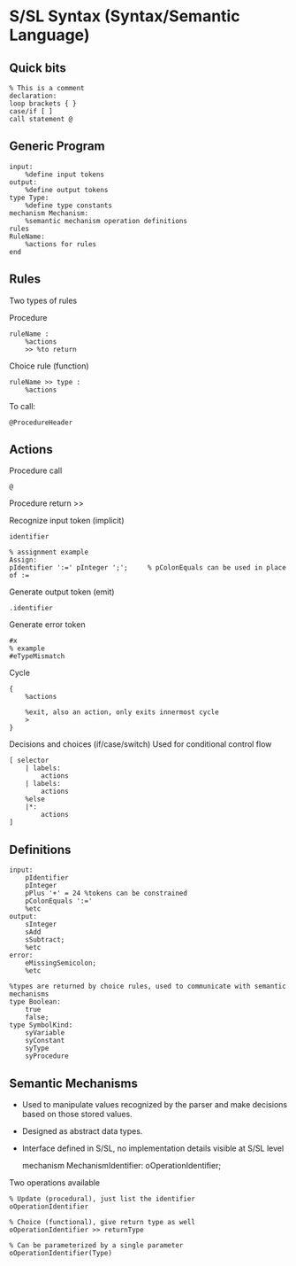 # S/SL Syntax (Syntax/Semantic Language)

## Quick bits
    % This is a comment
    declaration:
    loop brackets { }
    case/if [ ]
    call statement @

## Generic Program
    input:
        %define input tokens
    output:
        %define output tokens
    type Type:
        %define type constants
    mechanism Mechanism:
        %semantic mechanism operation definitions
    rules
    RuleName:
        %actions for rules
    end
 
 ## Rules
 
 Two types of rules
 
 Procedure
 
    ruleName :
        %actions
        >> %to return
 
 Choice rule (function)
 
    ruleName >> type :
        %actions
 
To call:

    @ProcedureHeader

## Actions
Procedure call

    @
    
Procedure return
    >>
    
Recognize input token (implicit)

    identifier
    
    % assignment example
    Assign:
    pIdentifier ':=' pInteger ';';     % pColonEquals can be used in place of :=

Generate output token (emit)

    .identifier 
    
Generate error token

    #x
    % example
    #eTypeMismatch
    
Cycle

    { 
        %actions
        
        %exit, also an action, only exits innermost cycle
        >    
    }
    
Decisions and choices (if/case/switch)
Used for conditional control flow

    [ selector
        | labels:
            actions
        | labels:
            actions
        %else
        |*:
            actions
    ]

## Definitions
    input:
        pIdentifier
        pInteger
        pPlus '+' = 24 %tokens can be constrained
        pColonEquals ':='
        %etc
    output:
        sInteger
        sAdd
        sSubtract;
        %etc
    error:
        eMissingSemicolon;
        %etc
    
    %types are returned by choice rules, used to communicate with semantic mechanisms
    type Boolean:
        true
        false;
    type SymbolKind:
        syVariable
        syConstant
        syType
        syProcedure
    
## Semantic Mechanisms
- Used to manipulate values recognized by the parser and make decisions based on those stored values.
- Designed as abstract data types.
- Interface defined in S/SL, no implementation details visible at S/SL level

    mechanism MechanismIdentifier:
        oOperationIdentifier;

Two operations available

    % Update (procedural), just list the identifier
    oOperationIdentifier
    
    % Choice (functional), give return type as well
    oOperationIdentifier >> returnType
    
    % Can be parameterized by a single parameter
    oOperationIdentifier(Type)
            